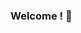 ### Welcome ! :rocket:

<!--
**42Matt42/42Matt42** is a ✨ _special_ ✨ repository because its `README.md` (this file) appears on your GitHub profile.
-->
